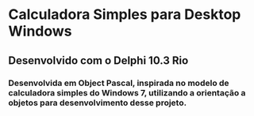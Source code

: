 # Calculadora Simples para Desktop Windows
## Desenvolvido com o Delphi 10.3 Rio

### Desenvolvida em Object Pascal, inspirada no modelo de calculadora simples do Windows 7, utilizando a orientação a objetos para desenvolvimento desse projeto.
